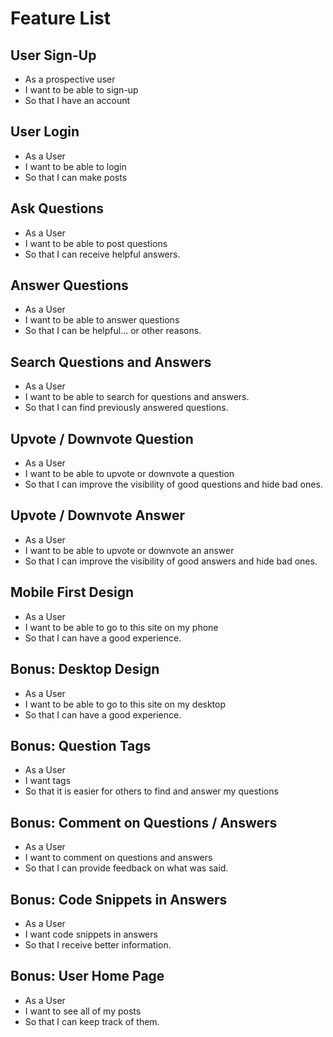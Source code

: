 # Feature List
## User Sign-Up
- As a prospective user
- I want to be able to sign-up
- So that I have an account
## User Login
- As a User
- I want to be able to login
- So that I can make posts
## Ask Questions
- As a User 
- I want to be able to post questions
- So that I can receive helpful answers.
## Answer Questions
- As a User
- I want to be able to answer questions
- So that I can be helpful... or other reasons.
## Search Questions and Answers
- As a User
- I want to be able to search for questions and answers.
- So that I can find previously answered questions.
## Upvote / Downvote Question
- As a User
- I want to be able to upvote or downvote a question
- So that I can improve the visibility of good questions and hide bad ones.
## Upvote / Downvote Answer
- As a User
- I want to be able to upvote or downvote an answer
- So that I can improve the visibility of good answers and hide bad ones.
## Mobile First Design
- As a User
- I want to be able to go to this site on my phone
- So that I can have a good experience.
## Bonus: Desktop Design
- As a User
- I want to be able to go to this site on my desktop
- So that I can have a good experience.
## Bonus: Question Tags
- As a User
- I want tags 
- So that it is easier for others to find and answer my questions
## Bonus: Comment on Questions / Answers
- As a User
- I want to comment on questions and answers
- So that I can provide feedback on what was said.
## Bonus: Code Snippets in Answers
- As a User
- I want code snippets in answers
- So that I receive better information.
## Bonus: User Home Page
- As a User
- I want to see all of my posts
- So that I can keep track of them.
